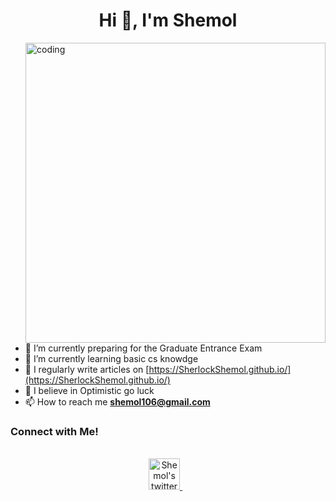 <h1 align="center">Hi 👋, I'm Shemol</h1>

<img align="right" alt="coding" width="480" hight="255" src="https://media.giphy.com/media/FqdGGgugkC4Xm/giphy.gif">

- 🔭 I’m currently preparing for the Graduate Entrance Exam
- 🌱 I’m currently learning basic cs knowdge
- 📝 I regularly write articles on [https://SherlockShemol.github.io/](https://SherlockShemol.github.io/)
- 💬 I believe in Optimistic go luck
- 📫 How to reach me **shemol106@gmail.com**

 
<h3>Connect with Me!</h3>
<p align="center">
<br/>
 <a href="https://twitter.com/ShemolSher">
  <img alt="Shemol's twitter" width="50px" src="https://user-images.githubusercontent.com/60147732/151752017-e83f8422-77ce-447a-a51f-74d676e22c17.png" />
</a>&nbsp;&nbsp;
</p>
